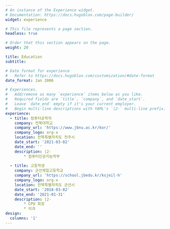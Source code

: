 ```yaml
---
# An instance of the Experience widget.
# Documentation: https://docs.hugoblox.com/page-builder/
widget: experience

# This file represents a page section.
headless: true

# Order that this section appears on the page.
weight: 20

title: Education
subtitle:

# Date format for experience
#   Refer to https://docs.hugoblox.com/customization/#date-format
date_format: Jan 2006

# Experiences.
#   Add/remove as many `experience` items below as you like.
#   Required fields are `title`, `company`, and `date_start`.
#   Leave `date_end` empty if it's your current employer.
#   Begin multi-line descriptions with YAML's `|2-` multi-line prefix.
experience:
  - title: 컴퓨터공학자
    company: 전북대학교
    company_url: 'https://www.jbnu.ac.kr/kor/'
    company_logo: org-x
    location: 전북특별자치도 전주시
    date_start: '2021-03-02'
    date_end: ''
    description: |2-
        * 컴퓨터인공지능학부
        
  - title: 고등학생
    company: 군산제일고등학교
    company_url: 'https://school.jbedu.kr/ksjeil-h'
    company_logo: org-x
    location: 전북특별자치도 군산시
    date_start: '2018-03-02'
    date_end: '2021-01-31'
    description: |2-
        * CPU 회장
        * 이과
design:
  columns: '1'
---
```

